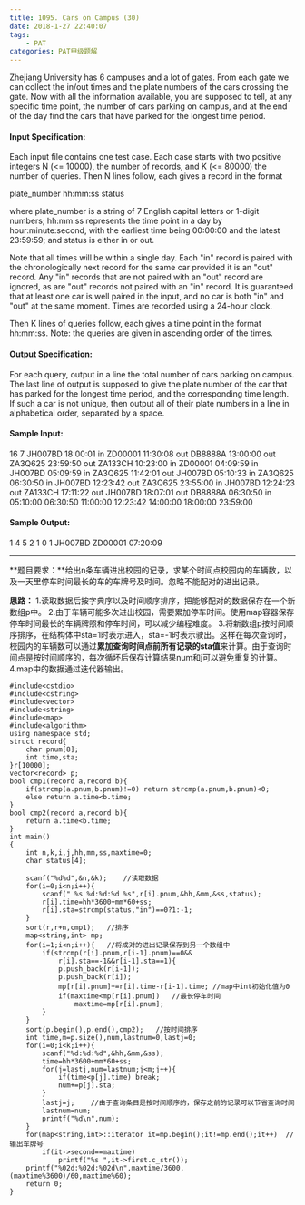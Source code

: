 ```yaml
---
title: 1095. Cars on Campus (30)
date: 2018-1-27 22:40:07
tags: 
	- PAT
categories: PAT甲级题解
---
```


Zhejiang University has 6 campuses and a lot of gates. From each gate we can collect the in/out times and the plate numbers of the cars crossing the gate. Now with all the information available, you are supposed to tell, at any specific time point, the number of cars parking on campus, and at the end of the day find the cars that have parked for the longest time period.

#### Input Specification:

Each input file contains one test case. Each case starts with two positive integers N (<= 10000), the number of records, and K (<= 80000) the number of queries. Then N lines follow, each gives a record in the format

plate_number hh:mm:ss status

where plate_number is a string of 7 English capital letters or 1-digit numbers; hh:mm:ss represents the time point in a day by hour:minute:second, with the earliest time being 00:00:00 and the latest 23:59:59; and status is either in or out.

Note that all times will be within a single day. Each "in" record is paired with the chronologically next record for the same car provided it is an "out" record. Any "in" records that are not paired with an "out" record are ignored, as are "out" records not paired with an "in" record. It is guaranteed that at least one car is well paired in the input, and no car is both "in" and "out" at the same moment. Times are recorded using a 24-hour clock.

Then K lines of queries follow, each gives a time point in the format hh:mm:ss. Note: the queries are given in ascending order of the times.

#### Output Specification:

For each query, output in a line the total number of cars parking on campus. The last line of output is supposed to give the plate number of the car that has parked for the longest time period, and the corresponding time length. If such a car is not unique, then output all of their plate numbers in a line in alphabetical order, separated by a space.

#### Sample Input:
16 7
JH007BD 18:00:01 in
ZD00001 11:30:08 out
DB8888A 13:00:00 out
ZA3Q625 23:59:50 out
ZA133CH 10:23:00 in
ZD00001 04:09:59 in
JH007BD 05:09:59 in
ZA3Q625 11:42:01 out
JH007BD 05:10:33 in
ZA3Q625 06:30:50 in
JH007BD 12:23:42 out
ZA3Q625 23:55:00 in
JH007BD 12:24:23 out
ZA133CH 17:11:22 out
JH007BD 18:07:01 out
DB8888A 06:30:50 in
05:10:00
06:30:50
11:00:00
12:23:42
14:00:00
18:00:00
23:59:00
#### Sample Output:
1
4
5
2
1
0
1
JH007BD ZD00001 07:20:09
***
**题目要求：**给出n条车辆进出校园的记录，求某个时间点校园内的车辆数，以及一天里停车时间最长的车的车牌号及时间。忽略不能配对的进出记录。

**思路：**
1.读取数据后按字典序以及时间顺序排序，把能够配对的数据保存在一个新数组p中。
2.由于车辆可能多次进出校园，需要累加停车时间。使用map容器保存停车时间最长的车辆牌照和停车时间，可以减少编程难度。
3.将新数组p按时间顺序排序，在结构体中sta=1时表示进入，sta=-1时表示驶出。这样在每次查询时，校园内的车辆数可以通过**累加查询时间点前所有记录的sta值**来计算。由于查询时间点是按时间顺序的，每次循坏后保存计算结果num和j可以避免重复的计算。
4.map中的数据通过迭代器输出。
```
#include<cstdio>
#include<cstring>
#include<vector>
#include<string>
#include<map>
#include<algorithm>
using namespace std;
struct record{
    char pnum[8];
    int time,sta;
}r[10000];
vector<record> p;
bool cmp1(record a,record b){
    if(strcmp(a.pnum,b.pnum)!=0) return strcmp(a.pnum,b.pnum)<0;
    else return a.time<b.time;
}
bool cmp2(record a,record b){
    return a.time<b.time;
}
int main()
{
    int n,k,i,j,hh,mm,ss,maxtime=0;
    char status[4];

    scanf("%d%d",&n,&k);    //读取数据
    for(i=0;i<n;i++){
        scanf(" %s %d:%d:%d %s",r[i].pnum,&hh,&mm,&ss,status);
        r[i].time=hh*3600+mm*60+ss;
        r[i].sta=strcmp(status,"in")==0?1:-1; 
    }
    sort(r,r+n,cmp1);   //排序
    map<string,int> mp;
    for(i=1;i<n;i++){   //将成对的进出记录保存到另一个数组中
        if(strcmp(r[i].pnum,r[i-1].pnum)==0&&
            r[i].sta==-1&&r[i-1].sta==1){
            p.push_back(r[i-1]);
            p.push_back(r[i]);
            mp[r[i].pnum]+=r[i].time-r[i-1].time; //map中int初始化值为0
            if(maxtime<mp[r[i].pnum])   //最长停车时间
                maxtime=mp[r[i].pnum];
        }
    }
    sort(p.begin(),p.end(),cmp2);   //按时间排序
    int time,m=p.size(),num,lastnum=0,lastj=0;
    for(i=0;i<k;i++){
        scanf("%d:%d:%d",&hh,&mm,&ss);
        time=hh*3600+mm*60+ss;
        for(j=lastj,num=lastnum;j<m;j++){
            if(time<p[j].time) break;
            num+=p[j].sta;
        }
        lastj=j;    //由于查询条目是按时间顺序的，保存之前的记录可以节省查询时间
        lastnum=num;
        printf("%d\n",num);
    }
    for(map<string,int>::iterator it=mp.begin();it!=mp.end();it++)  //输出车牌号
        if(it->second==maxtime)
            printf("%s ",it->first.c_str());
    printf("%02d:%02d:%02d\n",maxtime/3600,(maxtime%3600)/60,maxtime%60);
    return 0;
}
```